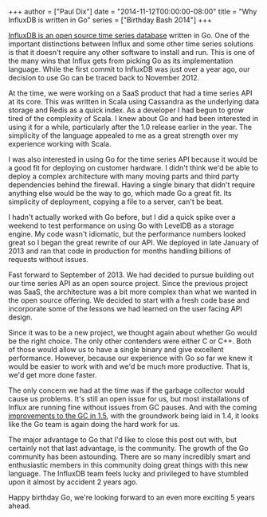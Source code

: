 +++
author = ["Paul Dix"]
date = "2014-11-12T00:00:00-08:00"
title = "Why InfluxDB is written in Go"
series = ["Birthday Bash 2014"]
+++

[InfluxDB is an open source time series database](http://influxdb.com) written in Go. One of the important distinctions between Influx and some other time series solutions is that it doesn't require any other software to install and run. This is one of the many wins that Influx gets from picking Go as its implementation language. While the first commit to InfluxDB was just over a year ago, our decision to use Go can be traced back to November 2012.

At the time, we were working on a SaaS product that had a time series API at its core. This was written in Scala using Cassandra as the underlying data storage and Redis as a quick index. As a developer I had begun to grow tired of the complexity of Scala. I knew about Go and had been interested in using it for a while, particularly after the 1.0 release earlier in the year. The simplicity of the language appealed to me as a great strength over my experience working with Scala.

I was also interested in using Go for the time series API because it would be a good fit for deploying on customer hardware. I didn't think we'd be able to deploy a complex architecture with many moving parts and third party dependencies behind the firewall. Having a single binary that didn't require anything else would be the way to go, which made Go a great fit. Its simplicity of deployment, copying a file to a server, can't be beat.

I hadn't actually worked with Go before, but I did a quick spike over a weekend to test performance on using Go with LevelDB as a storage engine. My code wasn't idiomatic, but the performance numbers looked great so I began the great rewrite of our API. We deployed in late January of 2013 and ran that code in production for months handling billions of requests without issues.

Fast forward to September of 2013. We had decided to pursue building out our time series API as an open source project. Since the previous project was SaaS, the architecture was a bit more complex than what we wanted in the open source offering. We decided to start with a fresh code base and incorporate some of the lessons we had learned on the user facing API design.

Since it was to be a new project, we thought again about whether Go would be the right choice. The only other contenders were either C or C++. Both of those would allow us to have a single binary and give excellent performance. However, because our experience with Go so far we knew it would be easier to work with and we'd be much more productive. That is, we'd get more done faster.

The only concern we had at the time was if the garbage collector would cause us problems. It's still an open issue for us, but most installations of Influx are running fine without issues from GC pauses. And with the coming [improvements to the GC in 1.5](https://docs.google.com/document/d/16Y4IsnNRCN43Mx0NZc5YXZLovrHvvLhK_h0KN8woTO4/edit), with the groundwork being laid in 1.4, it looks like the Go team is again doing the hard work for us.

The major advantage to Go that I'd like to close this post out with, but certainly not that last advantage, is the community. The growth of the Go community has been astounding. There are so many incredibly smart and enthusiastic members in this community doing great things with this new language. The InfluxDB team feels lucky and privileged to have stumbled upon it almost by accident 2 years ago.

Happy birthday Go, we're looking forward to an even more exciting 5 years ahead.